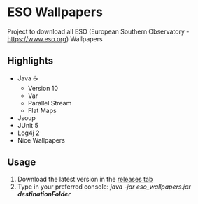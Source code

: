 # ESO Wallpapers
Project to download all ESO (European Southern Observatory - https://www.eso.org) Wallpapers

## Highlights   
- Java :coffee:
  - Version 10
  - Var
  - Parallel Stream
  - Flat Maps
- Jsoup
- JUnit 5
- Log4j 2
- Nice Wallpapers

## Usage
1. Download the latest version in the [releases tab](https://github.com/CristianoPassos/ESO_Wallpapers/releases)
2. Type in your preferred console: *java -jar eso_wallpapers.jar **destinationFolder***



